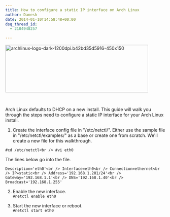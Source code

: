 ```yaml
---
title: How to configure a static IP interface on Arch Linux
author: Danesh
date: 2014-01-10T14:58:48+00:00
dsq_thread_id:
  - 2104948257

---
```

<a href="/posts/configure-static-ip-interface-arch-linux/archlinux-logo-dark-1200dpi-b42bd35d5916-450x150/" rel="attachment wp-att-3419"><img loading="lazy" class="alignnone size-full wp-image-3419" alt="archlinux-logo-dark-1200dpi.b42bd35d5916-450x150" src="/wp-content/uploads/2014/01/archlinux-logo-dark-1200dpi.b42bd35d5916-450x150.png" width="450" height="150" /></a>

&nbsp;

Arch Linux defaults to DHCP on a new install. This guide will walk you through the steps need to configure a static IP interface for your Arch Linux install.

1. Create the interface config file in "/etc/netctl/". Either use the sample file in "/etc/netctl/examples/" as a base or create one from scratch. We'll create a new file for this walkthrough.

`#cd /etc/netctl<br />
#vi eth0`

The lines below go into the file.

`Description='eth0'<br />
Interface=eth0<br />
Connection=ethernet<br />
IP=static<br />
Address='192.168.1.201/24'<br />
Gateway='192.168.1.1'<br />
DNS='192.168.1.40'<br />
Broadcast='192.168.1.255'`

2. Enable the new interface.  
`#netctl enable eth0`

3. Start the new interface or reboot.  
`#netctl start eth0`
